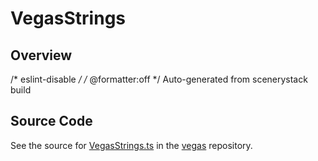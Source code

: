 # VegasStrings

## Overview

/* eslint-disable */
/* @formatter:off */
Auto-generated from scenerystack build



## Source Code

See the source for [VegasStrings.ts](https://github.com/phetsims/vegas/blob/main/js/VegasStrings.ts) in the [vegas](https://github.com/phetsims/vegas) repository.
